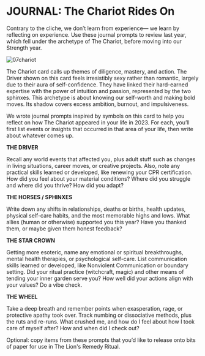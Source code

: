 # JOURNAL: The Chariot Rides On

Contrary to the cliche, we don’t learn from experience— we learn by reflecting on experience. Use these journal prompts to review last year, which fell under the archetype of The Chariot, before moving into our Strength year.

![07chariot](https://github.com/micaelaneus/strength-as-ccoty/assets/5696026/78db8324-9d16-4d63-9c2e-015100a391d8)


The Chariot card calls up themes of diligence, mastery, and action. The Driver shown on this card feels irresistibly sexy rather than romantic, largely due to their aura of self-confidence. They have linked their hard-earned expertise with the power of intuition and passion, represented by the two sphinxes. This archetype is about knowing our self-worth and making bold moves. Its shadow covers excess ambition, burnout, and impulsiveness. 

We wrote journal prompts inspired by symbols on this card to help you reflect on how The Chariot appeared in your life in 2023. For each, you’ll first list events or insights that occurred in that area of your life, then write about whatever comes up. 

**THE DRIVER**

Recall any world events that affected you, plus adult stuff such as changes in living situations, career moves, or creative projects. Also, note any practical skills learned or developed, like renewing your CPR certification. How did you feel about your material conditions? Where did you struggle and where did you thrive? How did you adapt?

**THE HORSES / SPHINXES**

Write down any shifts in relationships, deaths or births, health updates, physical self-care habits, and the most memorable highs and lows. What allies (human or otherwise) supported you this year? Have you thanked them, or maybe given them honest feedback?

**THE STAR CROWN**

Getting more esoteric, name any emotional or spiritual breakthroughs, mental health therapies, or psychological self-care. List communication skills learned or developed, like Nonviolent Communication or boundary setting. Did your ritual practice (witchcraft, magic) and other means of tending your inner garden serve you? How well did your actions align with your values? Do a vibe check.

**THE WHEEL**

Take a deep breath and remember points when exasperation, rage, or protective apathy took over. Track numbing or dissociative methods, plus the ruts and re-runs. What crushed me, and how do I feel about how I took care of myself after? How and when did I check out?

Optional: copy items from these prompts that you’d like to release onto bits of paper for use in The Lion's Remedy Ritual.
